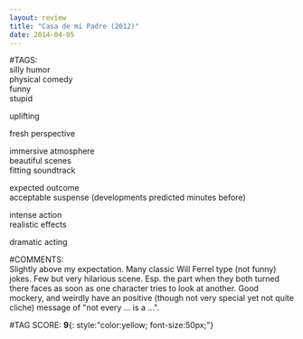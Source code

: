 ```yaml
---  
layout: review  
title: "Casa de mi Padre (2012)"  
date: 2014-04-05  
---  
```

  
#TAGS:  
silly humor  
physical comedy  
funny  
stupid  
  
uplifting  
  
fresh perspective  
  
immersive atmosphere  
beautiful scenes  
fitting soundtrack  
  
expected outcome  
acceptable suspense (developments predicted minutes before)  
  
intense action  
realistic effects  
  
dramatic acting  
  
#COMMENTS:  
Slightly above my expectation. Many classic Will Ferrel type (not funny) jokes. Few but very hilarious scene. Esp. the part when they both turned there faces as soon as one character tries to look at another. Good mockery, and weirdly have an positive (though not very special yet not quite cliche) message of "not every ... is a ...".  
  
  
  
  
  
#TAG SCORE: **9**{: style:"color:yellow; font-size:50px;"}  
